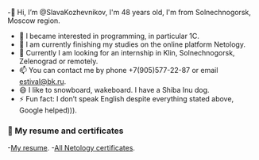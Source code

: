 
 -👋 Hi, I’m @SlavaKozhevnikov, I'm 48 years old, I'm from Solnechnogorsk, Moscow region.
- 👀 I became interested in programming, in particular 1C.
- 🌱 I am currently finishing my studies on the online platform Netology.
- 💞️ Currently I am looking for an internship in Klin, Solnechnogorsk, Zelenograd or remotely.
- 📫 You can contact me by phone +7(905)577-22-87 or email estival@bk.ru.
- 😄 I like to snowboard, wakeboard. I have a Shiba Inu dog.
- ⚡ Fun fact: I don’t speak English despite everything stated above, Google helped))).

### 📄 My resume and certificates

-[My resume](https://hh.ru/resume/27cb3ea9ff09d8003b0039ed1f34386f72664b).
-[All Netology certificates](https://drive.google.com/drive/folders/1fUAf_HLt59QKWYNN1hJCy09WuOorW4O_).
